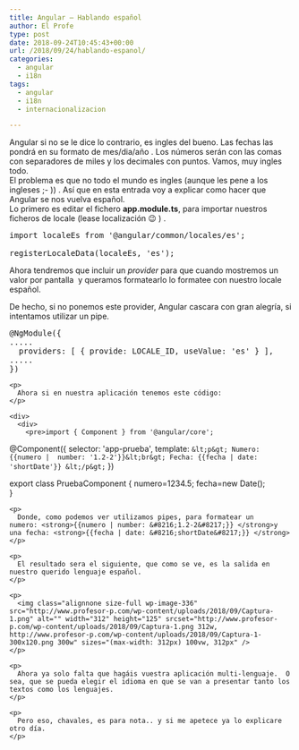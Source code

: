 ```yaml
---
title: Angular – Hablando español
author: El Profe
type: post
date: 2018-09-24T10:45:43+00:00
url: /2018/09/24/hablando-espanol/
categories:
  - angular
  - i18n
tags:
  - angular
  - i18n
  - internacionalizacion

---
```

<div>
  Angular si no se le dice lo contrario, es ingles del bueno. Las fechas las pondrá en su formato de mes/dia/año . Los números serán con las comas con separadores de miles y los decimales con puntos. Vamos, muy ingles todo.
</div>

<div>
  El problema es que no todo el mundo es ingles (aunque les pene a los ingleses ;- )) . Así que en esta entrada voy a explicar como hacer que Angular se nos vuelva español.
</div>

<div>
</div>

<div>
  Lo primero es editar el fichero <strong>app.module.ts</strong>, para importar nuestros ficheros de locale (lease localización 😉 ) .
</div>

<div>
</div>

<pre>import localeEs from '@angular/common/locales/es';

registerLocaleData(localeEs, 'es');</pre>

Ahora tendremos que incluir un _provider_ para que cuando mostremos un valor por pantalla  y queramos formatearlo lo formatee con nuestro locale español.

De hecho, si no ponemos este provider, Angular cascara con gran alegría, si intentamos utilizar un pipe.

<div>
  <div>
    <pre>@NgModule({
.....
  providers: [ { provide: LOCALE_ID, useValue: 'es' } ],
.....
})</pre>
    
    <p>
      Ahora si en nuestra aplicación tenemos este código:
    </p>
    
    <div>
      <div>
        <pre>import { Component } from '@angular/core';
@Component({
  selector: 'app-prueba',
  template: `
  &lt;p&gt;
  Numero: 
  {{numero |  number: '1.2-2'}}&lt;br&gt;
  Fecha: {{fecha | date: 'shortDate'}}
&lt;/p&gt;
  `
})

export class PruebaComponent {
  numero=1234.5;
  fecha=new Date();  
}</pre>
      </div>
    </div>
    
    <p>
      Donde, como podemos ver utilizamos pipes, para formatear un numero: <strong>{{numero | number: &#8216;1.2-2&#8217;}} </strong>y una fecha: <strong>{{fecha | date: &#8216;shortDate&#8217;}} </strong>
    </p>
    
    <p>
      El resultado sera el siguiente, que como se ve, es la salida en nuestro querido lenguaje español.
    </p>
    
    <p>
      <img class="alignnone size-full wp-image-336" src="http://www.profesor-p.com/wp-content/uploads/2018/09/Captura-1.png" alt="" width="312" height="125" srcset="http://www.profesor-p.com/wp-content/uploads/2018/09/Captura-1.png 312w, http://www.profesor-p.com/wp-content/uploads/2018/09/Captura-1-300x120.png 300w" sizes="(max-width: 312px) 100vw, 312px" />
    </p>
    
    <p>
      Ahora ya solo falta que hagáis vuestra aplicación multi-lenguaje.  O sea, que se pueda elegir el idioma en que se van a presentar tanto los textos como los lenguajes.
    </p>
    
    <p>
      Pero eso, chavales, es para nota.. y si me apetece ya lo explicare otro día.
    </p>
  </div>
</div>